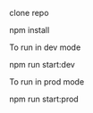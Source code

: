 clone repo

npm install

To run in dev mode

npm run start:dev

To run in prod mode

npm run start:prod

